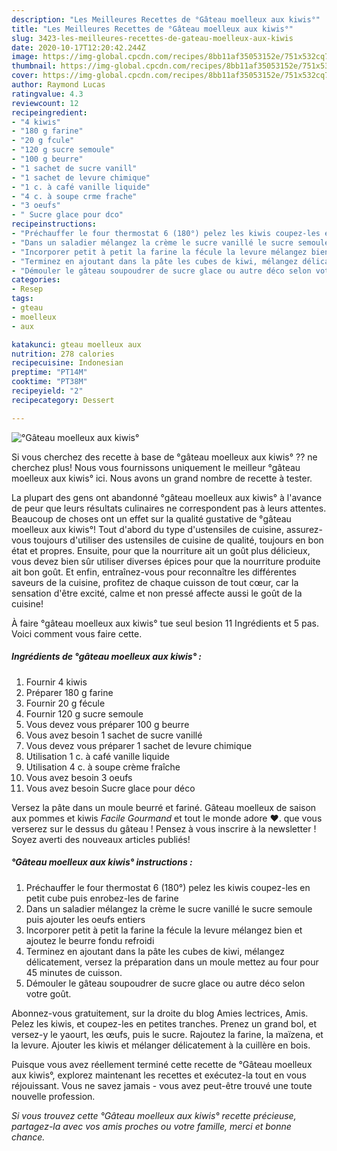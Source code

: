 ```yaml
---
description: "Les Meilleures Recettes de °Gâteau moelleux aux kiwis°"
title: "Les Meilleures Recettes de °Gâteau moelleux aux kiwis°"
slug: 3423-les-meilleures-recettes-de-gateau-moelleux-aux-kiwis
date: 2020-10-17T12:20:42.244Z
image: https://img-global.cpcdn.com/recipes/8bb11af35053152e/751x532cq70/gateau-moelleux-aux-kiwis-photo-principale-de-la-recette.jpg
thumbnail: https://img-global.cpcdn.com/recipes/8bb11af35053152e/751x532cq70/gateau-moelleux-aux-kiwis-photo-principale-de-la-recette.jpg
cover: https://img-global.cpcdn.com/recipes/8bb11af35053152e/751x532cq70/gateau-moelleux-aux-kiwis-photo-principale-de-la-recette.jpg
author: Raymond Lucas
ratingvalue: 4.3
reviewcount: 12
recipeingredient:
- "4 kiwis"
- "180 g farine"
- "20 g fcule"
- "120 g sucre semoule"
- "100 g beurre"
- "1 sachet de sucre vanill"
- "1 sachet de levure chimique"
- "1 c. à café vanille liquide"
- "4 c. à soupe crme frache"
- "3 oeufs"
- " Sucre glace pour dco"
recipeinstructions:
- "Préchauffer le four thermostat 6 (180°) pelez les kiwis coupez-les en petit cube puis enrobez-les de farine"
- "Dans un saladier mélangez la crème le sucre vanillé le sucre semoule puis ajouter les oeufs entiers"
- "Incorporer petit à petit la farine la fécule la levure mélangez bien et ajoutez le beurre fondu refroidi"
- "Terminez en ajoutant dans la pâte les cubes de kiwi, mélangez délicatement, versez la préparation dans un moule mettez au four pour 45 minutes de cuisson."
- "Démouler le gâteau soupoudrer de sucre glace ou autre déco selon votre goût."
categories:
- Resep
tags:
- gteau
- moelleux
- aux

katakunci: gteau moelleux aux 
nutrition: 278 calories
recipecuisine: Indonesian
preptime: "PT14M"
cooktime: "PT38M"
recipeyield: "2"
recipecategory: Dessert

---
```



![°Gâteau moelleux aux kiwis°](https://img-global.cpcdn.com/recipes/8bb11af35053152e/751x532cq70/gateau-moelleux-aux-kiwis-photo-principale-de-la-recette.jpg)

Si vous cherchez des recette à base de °gâteau moelleux aux kiwis° ?? ne cherchez plus! Nous vous fournissons uniquement le meilleur °gâteau moelleux aux kiwis° ici. Nous avons un grand nombre de recette à tester.

La plupart des gens ont abandonné °gâteau moelleux aux kiwis° à l'avance de peur que leurs résultats culinaires ne correspondent pas à leurs attentes. Beaucoup de choses ont un effet sur la qualité gustative de °gâteau moelleux aux kiwis°! Tout d'abord du type d'ustensiles de cuisine, assurez-vous toujours d'utiliser des ustensiles de cuisine de qualité, toujours en bon état et propres. Ensuite, pour que la nourriture ait un goût plus délicieux, vous devez bien sûr utiliser diverses épices pour que la nourriture produite ait bon goût. Et enfin, entraînez-vous pour reconnaître les différentes saveurs de la cuisine, profitez de chaque cuisson de tout cœur, car la sensation d'être excité, calme et non pressé affecte aussi le goût de la cuisine!

<!--inarticleads1-->

À faire °gâteau moelleux aux kiwis° tue seul besion 11 Ingrédients et 5 pas. Voici comment vous faire cette.

##### Ingrédients de °gâteau moelleux aux kiwis° :

1. Fournir 4 kiwis
1. Préparer 180 g farine
1. Fournir 20 g fécule
1. Fournir 120 g sucre semoule
1. Vous devez vous préparer 100 g beurre
1. Vous avez besoin 1 sachet de sucre vanillé
1. Vous devez vous préparer 1 sachet de levure chimique
1. Utilisation 1 c. à café vanille liquide
1. Utilisation 4 c. à soupe crème fraîche
1. Vous avez besoin 3 oeufs
1. Vous avez besoin  Sucre glace pour déco


Versez la pâte dans un moule beurré et fariné. Gâteau moelleux de saison aux pommes et kiwis *Facile Gourmand* et tout le monde adore ♥. que vous verserez sur le dessus du gâteau ! Pensez à vous inscrire à la newsletter ! Soyez averti des nouveaux articles publiés! 

<!--inarticleads2-->

##### °Gâteau moelleux aux kiwis° instructions :

1. Préchauffer le four thermostat 6 (180°) pelez les kiwis coupez-les en petit cube puis enrobez-les de farine
1. Dans un saladier mélangez la crème le sucre vanillé le sucre semoule puis ajouter les oeufs entiers
1. Incorporer petit à petit la farine la fécule la levure mélangez bien et ajoutez le beurre fondu refroidi
1. Terminez en ajoutant dans la pâte les cubes de kiwi, mélangez délicatement, versez la préparation dans un moule mettez au four pour 45 minutes de cuisson.
1. Démouler le gâteau soupoudrer de sucre glace ou autre déco selon votre goût.


Abonnez-vous gratuitement, sur la droite du blog Amies lectrices, Amis. Pelez les kiwis, et coupez-les en petites tranches. Prenez un grand bol, et versez-y le yaourt, les œufs, puis le sucre. Rajoutez la farine, la maïzena, et la levure. Ajouter les kiwis et mélanger délicatement à la cuillère en bois. 

<!--inarticleads1-->

<p>
Puisque vous avez réellement terminé cette recette de °Gâteau moelleux aux kiwis°, explorez maintenant les recettes et exécutez-la tout en vous réjouissant. Vous ne savez jamais - vous avez peut-être trouvé une toute nouvelle profession.
</p>

<p>
<i>Si vous trouvez cette °Gâteau moelleux aux kiwis° recette précieuse, partagez-la avec vos amis proches ou votre famille, merci et bonne chance.</i>
</p>
